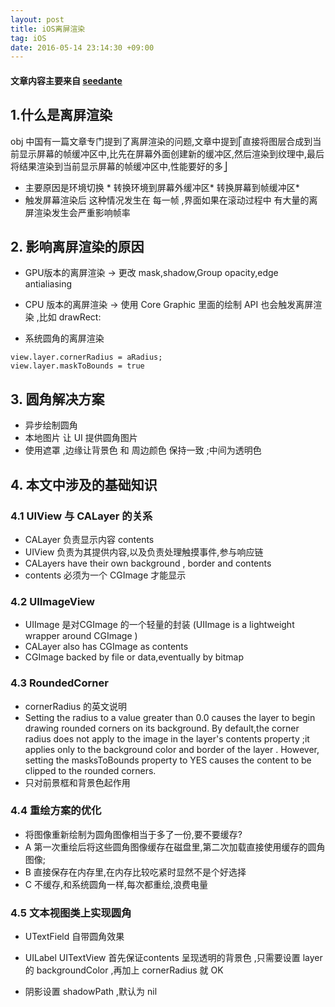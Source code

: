 ```yaml
---
layout: post
title: iOS离屏渲染
tag: iOS
date: 2016-05-14 23:14:30 +09:00
---
```


[离屏渲染obj中国]: http://objccn.io/issue-3-1/

#### 文章内容主要来自 [seedante]

[seedante]: http://www.jianshu.com/users/7ba5d9065301/latest_articles

## 1.什么是离屏渲染

obj 中国有一篇文章专门提到了离屏渲染的问题,文章中提到⎡直接将图层合成到当前显示屏幕的帧缓冲区中,比先在屏幕外面创建新的缓冲区,然后渲染到纹理中,最后将结果渲染到当前显示屏幕的帧缓冲区中,性能要好的多⎦  

* 主要原因是环境切换 * 转换环境到屏幕外缓冲区* 转换屏幕到帧缓冲区*
* 触发屏幕渲染后 这种情况发生在 每一帧 ,界面如果在滚动过程中 有大量的离屏渲染发生会严重影响帧率

## 2. 影响离屏渲染的原因

* GPU版本的离屏渲染 ->
更改 mask,shadow,Group opacity,edge antialiasing 
* CPU 版本的离屏渲染 -> 
使用 Core Graphic 里面的绘制 API 也会触发离屏渲染 ,比如 drawRect:

* 系统圆角的离屏渲染

```
view.layer.cornerRadius = aRadius;
view.layer.maskToBounds = true 
```

## 3. 圆角解决方案 

* 异步绘制圆角
* 本地图片 让 UI 提供圆角图片
* 使用遮罩 ,边缘让背景色 和 周边颜色 保持一致 ;中间为透明色



## 4. 本文中涉及的基础知识

### 4.1  UIView 与 CALayer 的关系

* CALayer 负责显示内容 contents 
* UIView 负责为其提供内容,以及负责处理触摸事件,参与响应链
* CALayers have their own background , border and contents
* contents 必须为一个 CGImage 才能显示

### 4.2 UIImageView 

* UIImage 是对CGImage 的一个轻量的封装 (UIImage is a lightweight wrapper around CGImage )
* CALayer also has CGImage as contents
* CGImage backed by file or data,eventually by bitmap

### 4.3 RoundedCorner 

* cornerRadius 的英文说明
* Setting the radius to a value greater than 0.0 causes the layer to begin drawing rounded corners on its background. By default,the corner radius does not apply to the image in the layer's contents property ;it applies only to the background color and border of the layer . However, setting the masksToBounds property to YES causes the content to be clipped to the rounded corners.
* 只对前景框和背景色起作用

### 4.4 重绘方案的优化

* 将图像重新绘制为圆角图像相当于多了一份,要不要缓存? 
* A 第一次重绘后将这些圆角图像缓存在磁盘里,第二次加载直接使用缓存的圆角图像;
* B 直接保存在内存里,在内存比较吃紧时显然不是个好选择
* C 不缓存,和系统圆角一样,每次都重绘,浪费电量 

### 4.5 文本视图类上实现圆角 

* UTextField 自带圆角效果
* UILabel  UITextView 首先保证contents 呈现透明的背景色 ,只需要设置 layer 的 backgroundColor ,再加上 cornerRadius 就 OK

* 阴影设置 shadowPath ,默认为 nil




